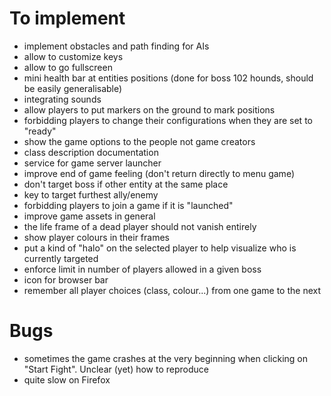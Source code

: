 # To implement

- implement obstacles and path finding for AIs
- allow to customize keys
- allow to go fullscreen
- mini health bar at entities positions (done for boss 102 hounds, should be easily generalisable)
- integrating sounds
- allow players to put markers on the ground to mark positions
- forbidding players to change their configurations when they are set to "ready"
- show the game options to the people not game creators
- class description documentation
- service for game server launcher
- improve end of game feeling (don't return directly to menu game)
- don't target boss if other entity at the same place
- key to target furthest ally/enemy
- forbidding players to join a game if it is "launched"
- improve game assets in general
- the life frame of a dead player should not vanish entirely
- show player colours in their frames
- put a kind of "halo" on the selected player to help visualize who is currently targeted
- enforce limit in number of players allowed in a given boss
- icon for browser bar
- remember all player choices (class, colour...) from one game to the next

# Bugs

- sometimes the game crashes at the very beginning when clicking on "Start Fight". Unclear (yet) how to reproduce
- quite slow on Firefox
